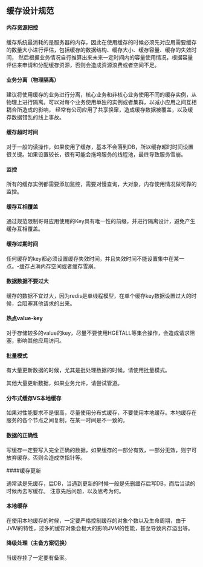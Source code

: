 ## 缓存设计规范
#### 内存资源把控
缓存系统最消耗的是服务器的内存，因此在使用缓存的时候必须先对应用需要缓存的数量大小进行评估，包括缓存的数据结构、缓存大小、缓存容量、缓存的失效时间，
然后根据业务情况自行推算出来未来一定时间内的容量使用情况，根据容量评估来申请和分配缓存资源，否则会造成资源浪费或者空间不足。

#### 业务分离（物理隔离）

建议将使用缓存的业务进行分离，核心业务和非核心业务使用不同的缓存实例，从物理上进行隔离。可以对每个业务使用单独的实例或者集群，以减小应用之间互相耦合所造成的影响，
经常有公司应用了共享换窜，造成缓存数据被覆盖，以及缓存数据错乱的线上事故。

#### 缓存超时时间

对于一般的读操作，如果使用了缓存，基本不会落到DB，所以缓存超时时间设置很关键。如果设置较长，很有可能会拖垮服务的线程池，最终导致服务雪崩。

#### 监控

所有的缓存实例都需要添加监控，需要对慢查询，大对象，内存使用情况做可靠的监控。

#### 缓存互相覆盖
通过规范限制哥哥应用使用的Key具有唯一性的前缀，并进行隔离设计，避免产生缓存互相覆盖。

#### 缓存过期时间

任何缓存的key都必须设置缓存失效时间，并且失效时间不能设置集中在某一点。-缓存占满内存空间或者缓存雪崩。

#### 数据数据不要过大

缓存的数据不宜过大，因为redis是单线程模型，在单个缓存key数据设置过大的时候，会阻塞其他请求的出来。

#### 热点value-key

对于存储较多的value的key，尽量不要使用HGETALL等集合操作，会造成请求阻塞，影响其他应用访问。

#### 批量模式

有大量更新数据的时候，尤其是批处理数据的时候，请使用批量模式。
 
其他大量更新数据，如果业务允许，请尝试管道。

#### 分布式缓存VS本地缓存

如果对性能要求不是很高，尽量使用分布式缓存，不要使用本地缓存。本地缓存在服务的各个节点之间复制，在某一时间是不一致的。

#### 数据的正确性

写缓存一定要写入完全正确的数据，如果缓存的一部分有效，一部分无效，则宁可放弃缓存。否则会造成空指针等。

####缓存更新

通常读是先缓存，后DB，当遇到更新的时候一般是先删缓存后写DB，而后当读的时候再去写缓存。
注意先后问题，以及思考为何。

#### 本地缓存

在使用本地缓存的时候，一定要严格控制缓存的对象个数以及生命周期，由于JVM的特性，过多的缓存对象会极大的影响JVM的性能，甚至导致内存溢出等。

#### 降级处理（主备方案切换）

当缓存挂了一定要有备案。


